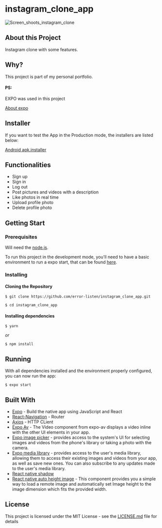 # instagram_clone_app

![Screen_shoots_instagram_clone](https://user-images.githubusercontent.com/66707613/86680692-349f0f00-bfd5-11ea-93e2-5c4c9f273a4d.jpg)

<h2>About this Project</h2>
Instagram clone with some features.

<h2>Why?</h2>
This project is part of my personal portfolio.

<h4>PS:</h4> EXPO was used in this project 

<a href="https://expo.io/">About expo</a>

<h2>Installer</h2>
If you want to test the App in the Production mode, the installers are listed below: 

<a href="https://drive.google.com/file/d/1Rn_cPR3cFUpgazCXCKDp76CRC9RROcDU/view?usp=sharing">Android apk.installer</a>

<h2>Functionalities</h2>
<ul>
  <li>Sign up</li>
  <li>Sign in</li>
  <li>Log out</li>
  <li>Post pictures and videos with a description</li>
  <li>Like photos in real time</li>
  <li>Upload profile photo</li>
  <li>Delete profile photo</li>
</ul>

<h2>Getting Start</h2>

<h3>Prerequisites</h3>

Will need the <a href="https://nodejs.org/en/">node.js</a>.

To run this project in the development mode, you'll need to have a basic environment to run a expo start, that can be found <a href="https://expo.io/learn">here</a>.

<h3>Installing</h4>
<h4>Cloning the Repository</h5>

`$ git clone https://github.com/error-listen/instagram_clone_app.git`

`$ cd instagram_clone_app`

<h4>Installing dependencies</h3>

`$ yarn`

<i>or</i>

`$ npm install`

<h2>Running</h2>
With all dependencies installed and the environment properly configured, you can now run the app:

`$ expo start` 

<h2>Built With</h2>

<ul>
  <li><a href="https://expo.io/">Expo</a> - Build the native app using JavaScript and React</li>
  <li><a href="https://reactnavigation.org/docs/en/getting-started.html">React-Navigation</a> - Router</li>
  <li><a href="https://github.com/axios/axios">Axios</a> - HTTP CLient</li>
  <li><a href="https://docs.expo.io/versions/latest/sdk/av/">Expo Av</a> - The Video component from expo-av displays a video inline with the other UI elements in your app.</li>
  <li><a href="https://docs.expo.io/versions/latest/sdk/imagepicker/">Expo image picker</a> - provides access to the system's UI for selecting images and videos from the phone's library or taking a photo with the camera.
</li>
  <li><a href="https://docs.expo.io/versions/latest/sdk/media-library/">Expo media library</a> - provides access to the user's media library, allowing them to access their existing images and videos from your app, as well as save new ones. You can also subscribe to any updates made to the user's media library.
</li>
   <li><a href="https://www.npmjs.com/package/react-native-shadow">React native shadow</a></li>
  <li><a href="https://www.npmjs.com/package/react-native-auto-height-image">React native auto height image</a> - This component provides you a simple way to load a remote image and automatically set Image height to the image dimension which fits the provided width.
</li>
</ul>

<h2>License</h2>

This project is licensed under the MIT License - see the <a href="https://github.com/error-listen/instagram_clone_app/blob/master/LICENSE">LICENSE.md</a> file for details

